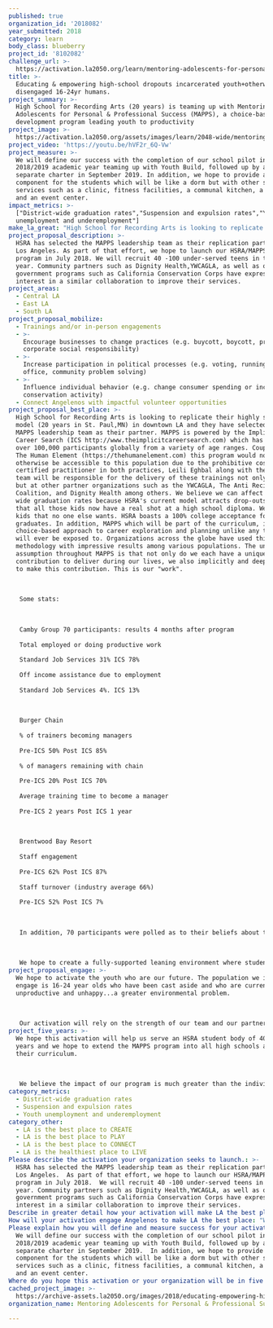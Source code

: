 ```yaml
---
published: true
organization_id: '2018082'
year_submitted: 2018
category: learn
body_class: blueberry
project_id: '8102082'
challenge_url: >-
  https://activation.la2050.org/learn/mentoring-adolescents-for-personal-professional-success/
title: >-
  Educating & empowering high-school dropouts incarcerated youth+otherwise
  disengaged 16-24yr humans.
project_summary: >-
  High School for Recording Arts (20 years) is teaming up with Mentoring
  Adolescents for Personal & Professional Success (MAPPS), a choice-based human
  development program leading youth to productivity
project_image: >-
  https://activation.la2050.org/assets/images/learn/2048-wide/mentoring-adolescents-for-personal-professional-success.jpg
project_video: 'https://youtu.be/hVF2r_6Q-Vw'
project_measure: >-
  We will define our success with the completion of our school pilot in the
  2018/2019 academic year teaming up with Youth Build, followed up by a new and
  separate charter in September 2019. In addition, we hope to provide a housing
  component for the students which will be like a dorm but with other supportive
  services such as a clinic, fitness facilities, a communal kitchen, a garden,
  and an event center.
impact_metrics: >-
  ["District-wide graduation rates","Suspension and expulsion rates","Youth
  unemployment and underemployment"]
make_la_great: "High School for Recording Arts is looking to replicate their highly successful model (20 years in St. Paul,MN) in downtown LA and they have selected the MAPPS leadership team as their partner. MAPPS is powered by the Implicit Career Search (ICS http://www.theimplicitcareersearch.com) which has served over 100,000 participants globally from a variety of age ranges. Coupled with The Human Element (https://thehumanelement.com) this program would not otherwise be accessible to this population due to the prohibitive costs. As a certified practitioner in both practices, Leili Eghbal along with the MAPPS team will be responsible for the delivery of these trainings not only at HSRA but at other partner organizations such as the YWCAGLA, The Anti Recidivism Coalition, and Dignity Health among others. We believe we can affect district wide graduation rates because HSRA's current model attracts drop-outs, meaning that all those kids now have a real shot at a high school diploma. We want the kids that no one else wants. HSRA boasts a 100% college acceptance for graduates. In addition, MAPPS which will be part of the curriculum, is a choice-based approach to career exploration and planning unlike any these kids will ever be exposed to. Organizations across the globe have used this methodology with impressive results among various populations. The underlying assumption throughout MAPPS is that not only do we each have a unique contribution to deliver during our lives, we also implicitly and deeply desire to make this contribution. This is our \"work\".\r\n \r\n \r\n \r\n Some stats:\r\n \r\n \r\n \r\n Camby Group 70 participants: results 4 months after program\r\n \r\n Total employed or doing productive work\r\n \r\n Standard Job Services 31% ICS 78%\r\n \r\n Off income assistance due to employment\r\n \r\n Standard Job Services 4%. ICS 13%\r\n \r\n \r\n \r\n Burger Chain\r\n \r\n % of trainers becoming managers\r\n \r\n Pre-ICS 50% Post ICS 85%\r\n \r\n % of managers remaining with chain\r\n \r\n Pre-ICS 20% Post ICS 70%\r\n \r\n Average training time to become a manager\r\n \r\n Pre-ICS 2 years Post ICS 1 year\r\n \r\n \r\n \r\n Brentwood Bay Resort\r\n \r\n Staff engagement\r\n \r\n Pre-ICS 62% Post ICS 87%\r\n \r\n Staff turnover (industry average 66%)\r\n \r\n Pre-ICS 52% Post ICS 7%\r\n \r\n \r\n \r\n In addition, 70 participants were polled as to their beliefs about themselves in five different areas at the beginning and end of a 10 day workshop. The results showed a 35% increase in Self-Efficacy (greater independence, stronger belief in planning, less reliance on others); 30% increase in Self-Esteem; 30% increase in Self-Determination; 25% increase in Resiliency (increased flexibility in personal life, clearer understanding of today's job market and the role of education in it) and 18% increase in Self-Awareness.\r\n \r\n \r\n \r\n We hope to create a fully-supported leaning environment where students not only receive a high school diploma, but are once again engaged with increased awareness regarding past behaviors, greater focus, confidence and organizational skills to support achievement of activities towards their Employment goal."
project_proposal_description: >-
  HSRA has selected the MAPPS leadership team as their replication partner in
  Los Angeles. As part of that effort, we hope to launch our HSRA/MAPPS school
  program in July 2018. We will recruit 40 -100 under-served teens in the first
  year. Community partners such as Dignity Health,YWCAGLA, as well as other
  government programs such as California Conservation Corps have expressed
  interest in a similar collaboration to improve their services.
project_areas:
  - Central LA
  - East LA
  - South LA
project_proposal_mobilize:
  - Trainings and/or in-person engagements
  - >-
    Encourage businesses to change practices (e.g. buycott, boycott, promote
    corporate social responsibility)
  - >-
    Increase participation in political processes (e.g. voting, running for
    office, community problem solving)
  - >-
    Influence individual behavior (e.g. change consumer spending or increase
    conservation activity)
  - Connect Angelenos with impactful volunteer opportunities
project_proposal_best_place: >-
  High School for Recording Arts is looking to replicate their highly successful
  model (20 years in St. Paul,MN) in downtown LA and they have selected the
  MAPPS leadership team as their partner. MAPPS is powered by the Implicit
  Career Search (ICS http://www.theimplicitcareersearch.com) which has served
  over 100,000 participants globally from a variety of age ranges. Coupled with
  The Human Element (https://thehumanelement.com) this program would not
  otherwise be accessible to this population due to the prohibitive costs. As a
  certified practitioner in both practices, Leili Eghbal along with the MAPPS
  team will be responsible for the delivery of these trainings not only at HSRA
  but at other partner organizations such as the YWCAGLA, The Anti Recidivism
  Coalition, and Dignity Health among others. We believe we can affect district
  wide graduation rates because HSRA's current model attracts drop-outs, meaning
  that all those kids now have a real shot at a high school diploma. We want the
  kids that no one else wants. HSRA boasts a 100% college acceptance for
  graduates. In addition, MAPPS which will be part of the curriculum, is a
  choice-based approach to career exploration and planning unlike any these kids
  will ever be exposed to. Organizations across the globe have used this
  methodology with impressive results among various populations. The underlying
  assumption throughout MAPPS is that not only do we each have a unique
  contribution to deliver during our lives, we also implicitly and deeply desire
  to make this contribution. This is our "work".
   
   
   
   Some stats:
   
   
   
   Camby Group 70 participants: results 4 months after program
   
   Total employed or doing productive work
   
   Standard Job Services 31% ICS 78%
   
   Off income assistance due to employment
   
   Standard Job Services 4%. ICS 13%
   
   
   
   Burger Chain
   
   % of trainers becoming managers
   
   Pre-ICS 50% Post ICS 85%
   
   % of managers remaining with chain
   
   Pre-ICS 20% Post ICS 70%
   
   Average training time to become a manager
   
   Pre-ICS 2 years Post ICS 1 year
   
   
   
   Brentwood Bay Resort
   
   Staff engagement
   
   Pre-ICS 62% Post ICS 87%
   
   Staff turnover (industry average 66%)
   
   Pre-ICS 52% Post ICS 7%
   
   
   
   In addition, 70 participants were polled as to their beliefs about themselves in five different areas at the beginning and end of a 10 day workshop. The results showed a 35% increase in Self-Efficacy (greater independence, stronger belief in planning, less reliance on others); 30% increase in Self-Esteem; 30% increase in Self-Determination; 25% increase in Resiliency (increased flexibility in personal life, clearer understanding of today's job market and the role of education in it) and 18% increase in Self-Awareness.
   
   
   
   We hope to create a fully-supported leaning environment where students not only receive a high school diploma, but are once again engaged with increased awareness regarding past behaviors, greater focus, confidence and organizational skills to support achievement of activities towards their Employment goal.
project_proposal_engage: >-
  We hope to activate the youth who are our future. The population we intend to
  engage is 16-24 year olds who have been cast aside and who are currently
  unproductive and unhappy...a greater environmental problem. 
   
   
   
   Our activation will rely on the strength of our team and our partners. We have backgrounds ranging from the media and publishing, high tech, education, the music industry and the private sector. We intend to increase awareness through our website, ongoing events and awareness campaigns, social media and blogging.
project_five_years: >-
  We hope this activation will help us serve an HSRA student body of 400 in 5
  years and we hope to extend the MAPPS program into all high schools as part of
  their curriculum. 
   
   
   
   We believe the impact of our program is much greater than the individual students. We hope to affect all humans in one way or another. We believe we are creating a healthier environment and planet.
category_metrics:
  - District-wide graduation rates
  - Suspension and expulsion rates
  - Youth unemployment and underemployment
category_other:
  - LA is the best place to CREATE
  - LA is the best place to PLAY
  - LA is the best place to CONNECT
  - LA is the healthiest place to LIVE
Please describe the activation your organization seeks to launch.: >-
  HSRA has selected the MAPPS leadership team as their replication partner in
  Los Angeles.  As part of that effort, we hope to launch our HSRA/MAPPS school
  program in July 2018.  We will recruit 40 -100 under-served teens in the first
  year. Community partners such as Dignity Health,YWCAGLA, as well as other
  government programs such as California Conservation Corps have expressed
  interest in a similar collaboration to improve their services.  
Describe in greater detail how your activation will make LA the best place?: "High School for Recording Arts is looking to replicate their highly successful model (20 years in St. Paul,MN) in downtown LA and they have selected the MAPPS leadership team as their partner.  MAPPS is powered by the Implicit Career Search (ICS http://www.theimplicitcareersearch.com) which has served over 100,000 participants globally from a variety of age ranges.  Coupled with The Human Element (https://thehumanelement.com) this program would not otherwise be accessible to this population due to the prohibitive costs.  As a certified practitioner in both practices, Leili Eghbal along with the MAPPS team will be responsible for the delivery of these trainings not only at HSRA but at other partner organizations such as the YWCAGLA, The Anti Recidivism Coalition, and Dignity Health among others.  We believe we can affect district wide graduation rates because HSRA's current model attracts drop-outs, meaning that all those kids now have a real shot at a high school diploma.  We want the kids that no one else wants.  HSRA boasts a 100% college acceptance for graduates. In addition, MAPPS which will be part of the curriculum, is a choice-based approach to career exploration and planning unlike any these kids will ever be exposed to.  Organizations across the globe have used this methodology with impressive results among various populations.  The underlying assumption throughout MAPPS is that not only do we each have a unique contribution to deliver during our lives, we also implicitly and deeply desire to make this contribution.  This is our \"work\".\r\n\r\nSome stats:\r\n\r\nCamby Group 70 participants: results 4 months after program\r\nTotal employed or doing productive work\r\nStandard Job Services 31%  ICS 78%\r\nOff income assistance due to employment\r\nStandard Job Services 4%.  ICS 13%\r\n\r\nBurger Chain\r\n% of trainers becoming managers\r\nPre-ICS 50%  Post ICS 85%\r\n% of managers remaining with chain\r\nPre-ICS 20%  Post ICS 70%\r\nAverage training time to become a manager\r\nPre-ICS 2 years  Post ICS 1 year\r\n\r\nBrentwood Bay Resort\r\nStaff engagement\r\nPre-ICS 62%   Post ICS 87%\r\nStaff turnover (industry average 66%)\r\nPre-ICS 52%   Post ICS 7%\r\n\r\nIn addition, 70 participants were polled as to their beliefs about themselves in five different areas at the beginning and end of a 10 day workshop.  The results showed a 35% increase in Self-Efficacy (greater independence, stronger belief in planning, less reliance on others); 30% increase in Self-Esteem; 30% increase in Self-Determination; 25% increase in Resiliency (increased flexibility in personal life, clearer understanding of today's job market and the role of education in it) and 18% increase in Self-Awareness.\r\n\r\nWe hope to create a fully-supported leaning environment where students not only receive a high school diploma, but are once again engaged with increased awareness regarding past behaviors, greater focus, confidence and organizational skills to support achievement of activities towards their Employment goal."
How will your activation engage Angelenos to make LA the best place: "We hope to activate the youth who are our future.  The population we intend to engage is 16-24 year olds who have been cast aside and who are currently unproductive and unhappy...a greater  environmental problem. \r\n\r\nOur activation will rely on the strength of our team and our partners.  We have backgrounds ranging from the media and publishing, high tech, education, the music industry and the private sector.  We intend to increase awareness through our website, ongoing events and awareness campaigns, social media and blogging."
Please explain how you will define and measure success for your activation.: >-
  We will define our success with the completion of our school pilot in the
  2018/2019 academic year teaming up with Youth Build, followed up by a new and 
  separate charter in September 2019.  In addition, we hope to provide a housing
  component for the students which will be like a dorm but with other supportive
  services such as a clinic, fitness facilities, a communal kitchen, a garden,
  and an event center.
Where do you hope this activation or your organization will be in five years?: "We hope this activation will help us serve an HSRA student body of 400 in 5 years and we hope to extend the MAPPS program into all high schools as part of their curriculum.  \r\n\r\nWe believe the impact of our program is much greater than the individual students. We hope to affect all humans in one way or another.  We believe we are creating a healthier environment and planet."
cached_project_image: >-
  https://archive-assets.la2050.org/images/2018/educating-empowering-high-school-dropouts-incarcerated-youth-otherwise-disengaged-16-24yr-humans/activation.la2050.org/assets/images/learn/2048-wide/mentoring-adolescents-for-personal-professional-success.jpg
organization_name: Mentoring Adolescents for Personal & Professional Success

---
```

